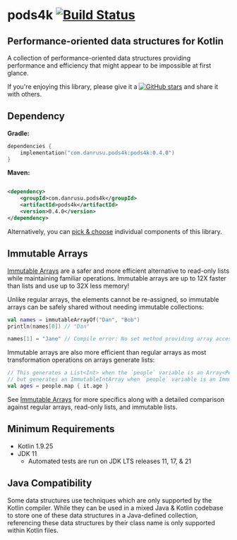 # pods4k [![Build Status](https://img.shields.io/github/actions/workflow/status/daniel-rusu/pods4k/ci.yml?branch=main&label=CI&logo=github)](https://github.com/daniel-rusu/pods4k/actions/workflows/ci.yml?query=branch%3Amain++)

## Performance-oriented data structures for Kotlin

A collection of performance-oriented data structures providing performance and efficiency that might appear to be
impossible at first glance.

If you're enjoying this library, please give it
a [![GitHub stars](https://img.shields.io/github/stars/daniel-rusu/pods4k?label=Star)](https://github.com/daniel-rusu/pods4k)
and share it with others.

## Dependency

**Gradle:**

```kotlin
dependencies {
    implementation("com.danrusu.pods4k:pods4k:0.4.0")
}
```

**Maven:**

```xml

<dependency>
    <groupId>com.danrusu.pods4k</groupId>
    <artifactId>pods4k</artifactId>
    <version>0.4.0</version>
</dependency>
```

Alternatively, you can [pick & choose](publishing/bom/README.md) individual components of this library.

## Immutable Arrays

[Immutable Arrays](immutable-arrays/README.md) are a safer and more efficient alternative to read-only lists while
maintaining familiar operations. Immutable arrays are up to 12X faster than lists and use up to 32X less memory!

Unlike regular arrays, the elements cannot be re-assigned, so immutable arrays can be safely shared without needing
immutable collections:

```kotlin
val names = immutableArrayOf("Dan", "Bob")
println(names[0]) // "Dan"

names[1] = "Jane" // Compile error: No set method providing array access
```

Immutable arrays are also more efficient than regular arrays as most transformation operations on arrays generate lists:

```kotlin
// This generates a List<Int> when the `people` variable is an Array<Person>
// but generates an ImmutableIntArray when `people` variable is an ImmutableArray<Person>
val ages = people.map { it.age }
```

See [Immutable Arrays](immutable-arrays/README.md) for more specifics along with a
detailed comparison against regular arrays, read-only lists, and immutable lists.

## Minimum Requirements

* Kotlin 1.9.25
* JDK 11
    * Automated tests are run on JDK LTS releases 11, 17, & 21

## Java Compatibility

Some data structures use techniques which are only supported by the Kotlin compiler. While they can be used in a mixed
Java & Kotlin codebase to store one of these data structures in a Java-defined collection, referencing these data
structures by their class name is only supported within Kotlin files.
